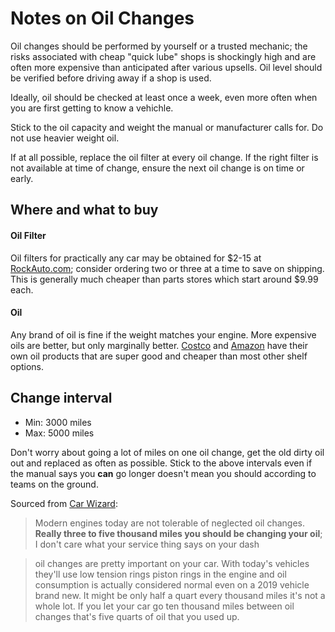 # Notes on Oil Changes

Oil changes should be performed by yourself or a trusted mechanic; the risks associated with cheap "quick lube" shops is shockingly high and are often more expensive than anticipated after various upsells. Oil level should be verified before driving away if a shop is used.

Ideally, oil should be checked at least once a week, even more often when you are first getting to know a vehichle.

Stick to the oil capacity and weight the manual or manufacturer calls for. Do not use heavier weight oil.

If at all possible, replace the oil filter at every oil change. If the right filter is not available at time of change, ensure the next oil change is on time or early.

## Where and what to buy

#### Oil Filter
Oil filters for practically any car may be obtained for $2-15 at [RockAuto.com](http://rockauto.com); consider ordering two or three at a time to save on shipping. This is generally much cheaper than parts stores which start around $9.99 each.

#### Oil
Any brand of oil is fine if the weight matches your engine. More expensive oils are better, but only marginally better.
[Costco](https://www.costco.com/motor-oil.html) and [Amazon](https://www.amazon.com/s?k=amazonbasics+motor+oil) have their own oil products that are super good and cheaper than most other shelf options.

## Change interval
- Min: 3000 miles
- Max: 5000 miles

Don't worry about going a lot of miles on one oil change, get the old dirty oil out and replaced as often as possible. Stick to the above intervals even if the manual says you **can** go longer doesn't mean you should according to teams on the ground.

Sourced from [Car Wizard](https://www.youtube.com/user/OmegaAutoService):

> Modern engines today are not tolerable of neglected oil changes. **Really three to five thousand miles you should be changing your oil**; I don't care what your service thing says on your dash

> oil changes are pretty important on your car. With today's vehicles they'll use low tension rings piston rings in the engine and oil consumption is actually considered normal even on a 2019 vehicle brand new. It might be only half a quart every thousand miles it's not a whole lot. If you let your car go ten thousand miles between oil changes that's five quarts of oil that you used up.
